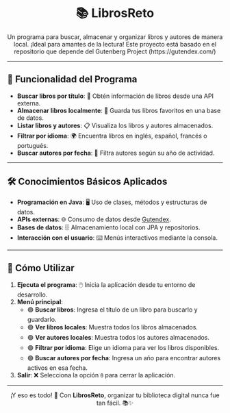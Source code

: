 <h1 align="center">📚 LibrosReto</h1>
<p align="center">Un programa para buscar, almacenar y organizar libros y autores de manera local. ¡Ideal para amantes de la lectura! Este proyecto está basado en el repositorio que depende del Gutenberg Project (https://gutendex.com/)</p>

---

<h2>🚀 Funcionalidad del Programa</h2>
<ul>
  <li><strong>Buscar libros por título</strong>: 📖 Obtén información de libros desde una API externa.</li>
  <li><strong>Almacenar libros localmente</strong>: 💾 Guarda tus libros favoritos en una base de datos.</li>
  <li><strong>Listar libros y autores</strong>: 📋 Visualiza los libros y autores almacenados.</li>
  <li><strong>Filtrar por idioma</strong>: 🌍 Encuentra libros en inglés, español, francés o portugués.</li>
  <li><strong>Buscar autores por fecha</strong>: 📅 Filtra autores según su año de actividad.</li>
</ul>

---

<h2>🛠️ Conocimientos Básicos Aplicados</h2>
<ul>
  <li><strong>Programación en Java</strong>: 🖥️ Uso de clases, métodos y estructuras de datos.</li>
  <li><strong>APIs externas</strong>: 🌐 Consumo de datos desde <a href="https://gutendex.com/">Gutendex</a>.</li>
  <li><strong>Bases de datos</strong>: 🗄️ Almacenamiento local con JPA y repositorios.</li>
  <li><strong>Interacción con el usuario</strong>: ⌨️ Menús interactivos mediante la consola.</li>
</ul>

---

<h2>🎯 Cómo Utilizar</h2>
<ol>
  <li><strong>Ejecuta el programa</strong>: 🖱️ Inicia la aplicación desde tu entorno de desarrollo.</li>
  <li><strong>Menú principal</strong>:
    <ul>
      <li>🟢 <strong>Buscar libros</strong>: Ingresa el título de un libro para buscarlo y guardarlo.</li>
      <li>🟢 <strong>Ver libros locales</strong>: Muestra todos los libros almacenados.</li>
      <li>🟢 <strong>Ver autores locales</strong>: Muestra todos los autores almacenados.</li>
      <li>🟢 <strong>Filtrar por idioma</strong>: Elige un idioma para ver los libros disponibles.</li>
      <li>🟢 <strong>Buscar autores por fecha</strong>: Ingresa un año para encontrar autores activos en esa fecha.</li>
    </ul>
  </li>
  <li><strong>Salir</strong>: ❌ Selecciona la opción <code>0</code> para cerrar la aplicación.</li>
</ol>

---

<p align="center">¡Y eso es todo! 🎉 Con <strong>LibrosReto</strong>, organizar tu biblioteca digital nunca fue tan fácil. 📚✨</p>

